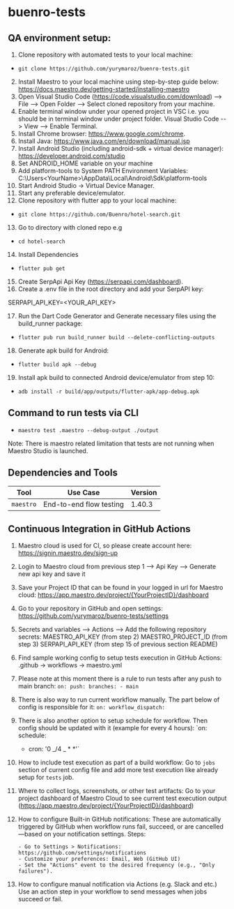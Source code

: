 # buenro-tests

## QA environment setup:

1. Clone repository with automated tests to your local machine:

- `git clone https://github.com/yurymaroz/buenro-tests.git`

2. Install Maestro to your local machine using step-by-step guide below:
   https://docs.maestro.dev/getting-started/installing-maestro
3. Open Visual Studio Code (https://code.visualstudio.com/download) --> File --> Open Folder --> Select cloned repository from your machine.
4. Enable terminal window under your opened project in VSC i.e. you should be in terminal window under project folder.
   Visual Studio Code --> View --> Enable Terminal.
5. Install Chrome browser: https://www.google.com/chrome.
6. Install Java: https://www.java.com/en/download/manual.jsp
7. Install Android Studio (including android-sdk + virtual device manager): https://developer.android.com/studio
8. Set ANDROID_HOME variable on your machine
9. Add platform-tools to System PATH Environment Variables:
   C:\Users\<YourName>\AppData\Local\Android\Sdk\platform-tools
10. Start Android Studio -> Virtual Device Manager.
11. Start any preferable device/emulator.
12. Clone repository with flutter app to your local machine:

- `git clone https://github.com/Buenro/hotel-search.git`

13. Go to directory with cloned repo e.g

- `cd hotel-search`

14. Install Dependencies

- `flutter pub get`

15. Create SerpApi Api Key (https://serpapi.com/dashboard).
16. Create a .env file in the root directory and add your SerpAPI key:

SERPAPI_API_KEY=<YOUR_API_KEY>

17. Run the Dart Code Generator and Generate necessary files using the build_runner package:

- `flutter pub run build_runner build --delete-conflicting-outputs`

18. Generate apk build for Android:

- `flutter build apk --debug`

19. Install apk build to connected Android device/emulator from step 10:

- `adb install -r build/app/outputs/flutter-apk/app-debug.apk`

## Command to run tests via CLI

- `maestro test .maestro --debug-output ./output`

Note: There is maestro related limitation that tests are not running when Maestro Studio is launched.

## Dependencies and Tools

| Tool      | Use Case                | Version |
| --------- | ----------------------- | ------- |
| `maestro` | End-to-end flow testing | 1.40.3  |

## Continuous Integration in GitHub Actions

1.  Maestro cloud is used for CI, so please create account here: https://signin.maestro.dev/sign-up
2.  Login to Maestro cloud from previous step 1 --> Api Key --> Generate new api key and save it
3.  Save your Project ID that can be found in your logged in url for Maestro cloud:
    https://app.maestro.dev/project/{YourProjectID}/dashboard
4.  Go to your repository in GitHub and open settings:
    https://github.com/yurymaroz/buenro-tests/settings
5.  Secrets and variables --> Actions --> Add the following repository secrets:
    MAESTRO_API_KEY (from step 2)
    MAESTRO_PROJECT_ID (from step 3)
    SERPAPI_API_KEY (from step 15 of previous section README)
6.  Find sample working config to setup tests execution in GitHub Actions:
    .github -> workflows -> maestro.yml
7.  Please note at this moment there is a rule to run tests after any push to main branch:
    `on:
push:
    branches:
        - main`
8.  There is also way to run current workflow manually. The part below of config is responsible for it:
    `on:
workflow_dispatch:`
9.  There is also another option to setup schedule for workflow. Then config should be updated with it (example for every 4 hours):
    `on:
    schedule:
    - cron: '0 _/4 _ \* \*'`
10. How to include test execution as part of a build workflow:
    Go to `jobs` section of current config file and add more test execution like already setup for `tests` job.
11. Where to collect logs, screenshots, or other test artifacts:
    Go to your project dashboard of Maestro Cloud to see current test execution output (https://app.maestro.dev/project/{YourProjectID}/dashboard)
12. How to configure Built-in GitHub notifications:
    These are automatically triggered by GitHub when workflow runs fail, succeed, or are cancelled—based on your notification settings.
    Steps:

        - Go to Settings > Notifications: https://github.com/settings/notifications
        - Customize your preferences: Email, Web (GitHub UI)
        - Set the "Actions" event to the desired frequency (e.g., "Only failures").

13. How to configure manual notification via Actions (e.g. Slack and etc.)
    Use an action step in your workflow to send messages when jobs succeed or fail.
